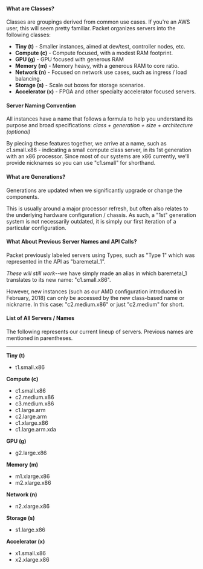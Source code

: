 <!--<meta>
{
    "title":"Overview",
    "description":"Learn more about compute classes and custom configurations.",
    "date": "09/20/2019",
    "tag":["Device Types", "Devices", "Compute Classes", "Custom Configurations"]
}
</meta>-->

#### What are Classes?

Classes are groupings derived from common use cases.  If you're an AWS user, this will seem pretty familiar.  Packet organizes servers into the following classes:

*   __Tiny (t)__ - Smaller instances, aimed at dev/test, controller nodes, etc.
*   __Compute (c)__ - Compute focused, with a modest RAM footprint.
*   __GPU (g)__ - GPU focused with  generous RAM
*   __Memory (m)__ - Memory heavy, with a generous RAM to core ratio.
*   __Network (n)__ - Focused on network use cases, such as ingress / load balancing.
*   __Storage (s)__ - Scale out boxes for storage scenarios.
*   __Accelerator (x)__ - FPGA and other specialty accelerator focused servers.

#### Server Naming Convention

All instances have a name that follows a formula to help you understand its purpose and broad specifications:  _class + generation + size + architecture (optional)_

By piecing these features together, we arrive at a name, such as c1.small.x86 - indicating a small compute class server, in its 1st generation with an x86 processor.  Since most of our systems are x86 currently, we'll provide nicknames so you can use "c1.small" for shorthand.

#### What are Generations?

Generations are updated when we significantly upgrade or change the components.  

This is usually around a major processor refresh, but often also relates to the underlying hardware configuration / chassis.  As such, a "1st" generation system is not necessarily outdated, it is simply our first iteration of a particular configuration.

#### What About Previous Server Names and API Calls?  

Packet previously labeled servers using Types, such as "Type 1" which was represented in the API as "baremetal_1".  

_These will still work_--we have simply made an alias in which baremetal_1 translates to its new name:  "c1.small.x86".  

However, new instances (such as our AMD configuration introduced in February, 2018) can only be accessed by the new class-based name or nickname.  In this case: "c2.medium.x86" or just "c2.medium" for short.

#### List of All Servers / Names

The following represents our current lineup of servers.  Previous names are mentioned in parentheses.  

---
__Tiny (t)__
* t1.small.x86

__Compute (c)__
* c1.small.x86
* c2.medium.x86
* c3.medium.x86
* c1.large.arm
* c2.large.arm
* c1.xlarge.x86
* c1.large.arm.xda

__GPU (g)__
* g2.large.x86

__Memory (m)__
* m1.xlarge.x86
* m2.xlarge.x86

__Network (n)__
* n2.xlarge.x86

__Storage (s)__
* s1.large.x86

__Accelerator (x)__
* x1.small.x86
* x2.xlarge.x86
